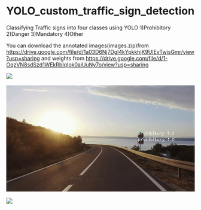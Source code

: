 # YOLO_custom_traffic_sign_detection
Classifying Traffic signs into four classes using YOLO
1)Prohibitory
2)Danger
3)Mandatory
4)Other


You can download the annotated images(images.zip)from https://drive.google.com/file/d/1a03D6Nj7Dgl4kYpkkhjK9UlEvTwisGmr/view?usp=sharing 
and weights from https://drive.google.com/file/d/1-OqzVN8sdSzd1WEkRbIqIok0aiUuNy7o/view?usp=sharing



![](prohibitory.png=150*50)


![](traffic-sign-test.gif)













![](realtime-test.gif)
